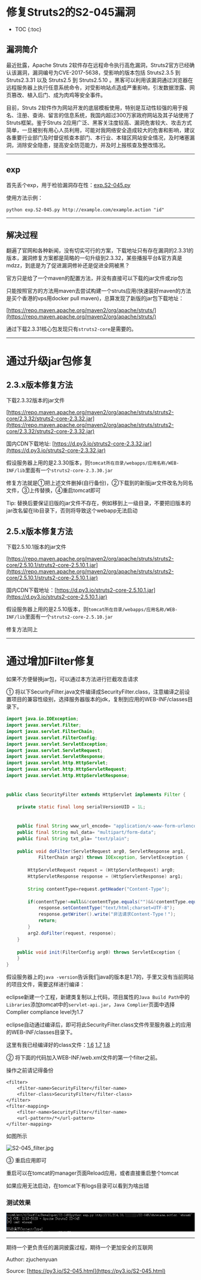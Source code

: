 # 修复Struts2的S2-045漏洞

* TOC
{:toc}

## 漏洞简介

最近批露，Apache Struts 2软件存在远程命令执行高危漏洞，Struts2官方已经确认该漏洞，漏洞编号为CVE-2017-5638，受影响的版本包括 Struts2.3.5 到 Struts2.3.31 以及 Struts2.5 到 Struts2.5.10 。黑客可以利用该漏洞通过浏览器在远程服务器上执行任意系统命令，对受影响站点造成严重影响，引发数据泄露、网页篡改、植入后门、成为肉鸡等安全事件。

目前，Struts 2软件作为网站开发的底层模板使用，特别是互动性较强的用于报名、注册、查询、留言的信息系统，我国内超过300万家政府网站及其子站使用了Struts框架。鉴于Struts 2应用广泛、黑客关注度较高、漏洞危害较大、攻击方式简单，一旦被别有用心人员利用，可能对我网络安全造成较大的危害和影响，建议各重要行业部门及时督促核查本部门、本行业、本辖区网站安全情况，及时堵塞漏洞，消除安全隐患，提高安全防范能力，并及时上报核查及整改情况。

----

## exp

首先丢个exp，用于检验漏洞存在性：[exp.S2-045.py](code/exp.S2-045.py)

使用方法示例：

```
python exp.S2-045.py http://example.com/example.action "id"
```

----

## 解决过程

翻遍了官网和各种新闻，没有切实可行的方案，下载地址只有存在漏洞的2.3.31的版本，漏洞修复方案都是简略的一句升级到2.3.32，某些播报平台&官方真是mdzz，到底是为了促进漏洞修补还是促进全网被黑？

官方只是给了一个maven的配置方法，并没有直接可以下载的jar文件或zip包

只能按照官方的方法用maven去尝试构建一个struts应用(快速装好maven的方法是买个香港的vps用docker pull maven)，总算发现了新版的jar包下载地址：

[https://repo.maven.apache.org/maven2/org/apache/struts/](https://repo.maven.apache.org/maven2/org/apache/struts/)

通过下载2.3.31核心包发现只有`struts2-core`是需要的。

----

# 通过升级jar包修复

## 2.3.x版本修复方法

下载2.3.32版本的jar文件

[https://repo.maven.apache.org/maven2/org/apache/struts/struts2-core/2.3.32/struts2-core-2.3.32.jar](https://repo.maven.apache.org/maven2/org/apache/struts/struts2-core/2.3.32/struts2-core-2.3.32.jar)

国内CDN下载地址: [https://d.py3.io/struts2-core-2.3.32.jar](https://d.py3.io/struts2-core-2.3.32.jar)

假设服务器上用的是2.3.30版本，则`tomcat所在目录/webapps/应用名称/WEB-INF/lib`里面有一个`struts2-core-2.3.30.jar`

修复方法就是①把上述文件删掉(自行备份)，②下载到的新版jar文件改名为同名文件，③上传替换，④重启tomcat即可

Tip: 替换后要保证旧版的jar文件不存在，例如移到上一级目录，不要把旧版本的jar改名留在lib目录下，否则将导致这个webapp无法启动

## 2.5.x版本修复方法

下载2.5.10.1版本的jar文件

[https://repo.maven.apache.org/maven2/org/apache/struts/struts2-core/2.5.10.1/struts2-core-2.5.10.1.jar](https://repo.maven.apache.org/maven2/org/apache/struts/struts2-core/2.5.10.1/struts2-core-2.5.10.1.jar)

国内CDN下载地址：[https://d.py3.io/struts2-core-2.5.10.1.jar](https://d.py3.io/struts2-core-2.5.10.1.jar)

假设服务器上用的是2.5.10版本，则`tomcat所在目录/webapps/应用名称/WEB-INF/lib`里面有一个`struts2-core-2.5.10.jar`

修复方法同上

----

# 通过增加Filter修复

如果不方便替换jar包，可以通过本方法进行拦截攻击请求

① 将以下SecurityFilter.java文件编译成SecurityFilter.class，注意编译之前设置项目的兼容性级别，选择服务器版本的jdk，复制到应用的WEB-INF/classes目录下。

```java
import java.io.IOException;
import javax.servlet.Filter;
import javax.servlet.FilterChain;
import javax.servlet.FilterConfig;
import javax.servlet.ServletException;
import javax.servlet.ServletRequest;
import javax.servlet.ServletResponse;
import javax.servlet.http.HttpServlet;
import javax.servlet.http.HttpServletRequest;
import javax.servlet.http.HttpServletResponse;


public class SecurityFilter extends HttpServlet implements Filter {

	private static final long serialVersionUID = 1L;
	
	
	public final String www_url_encode= "application/x-www-form-urlencoded";
	public final String mul_data= "multipart/form-data";
	public final String txt_pla= "text/plain";

	public void doFilter(ServletRequest arg0, ServletResponse arg1,
			FilterChain arg2) throws IOException, ServletException {

		HttpServletRequest request = (HttpServletRequest) arg0;
		HttpServletResponse response = (HttpServletResponse) arg1;
		
		String contentType=request.getHeader("Content-Type");
		
		if(contentType!=null&&!contentType.equals("")&&!contentType.equalsIgnoreCase(www_url_encode)&&!contentType.equalsIgnoreCase(mul_data)&&!contentType.equalsIgnoreCase(txt_pla)){
			response.setContentType("text/html;charset=UTF-8");
			response.getWriter().write("非法请求Content-Type！");
			return;
		}
		arg2.doFilter(request, response);
	}

	public void init(FilterConfig arg0) throws ServletException {
	}
}
```

假设服务器上的`java -version`告诉我们java的版本是1.7的，手里又没有当前网站的项目文件，需要这样进行编译：

eclipse新建一个工程，新建类复制以上代码，项目属性的`Java Build Path`中的`Libraries`添加tomcat中的`servlet-api.jar`，`Java Complier`页面中选择Complier compliance level为1.7

eclipse自动通过编译后，即可将此SecurityFilter.class文件传至服务器上的应用的WEB-INF/classes目录下。

这里有我已经编译好的class文件：[1.6](https://d.py3.io/SecurityFilter_jdk1.6.class)  [1.7](https://d.py3.io/SecurityFilter_jdk1.7.class)  [1.8](https://d.py3.io/SecurityFilter_jdk1.8.class)

② 将下面的代码加入WEB-INF/web.xml文件的第一个filter之前。

操作之前请记得备份

```
<filter>
    <filter-name>SecurityFilter</filter-name>
    <filter-class>SecurityFilter</filter-class>
</filter>
<filter-mapping>
    <filter-name>SecurityFilter</filter-name>
    <url-pattern>/*</url-pattern>
</filter-mapping>
```

如图所示

![S2-045_filter.jpg](assets/img/S2-045_filter.jpg!/format/webp)

③ 重启应用即可

重启可以在tomcat的manager页面Reload应用，或者直接重启整个tomcat

如果应用无法启动，在tomcat下有logs目录可以看到为啥出错

### 测试效果

![](assets/img/S2-045_filterresult.jpg)

----

期待一个更负责任的漏洞披露过程，期待一个更加安全的互联网

Author: zjuchenyuan

Source: [https://py3.io/S2-045.html](https://py3.io/S2-045.html)